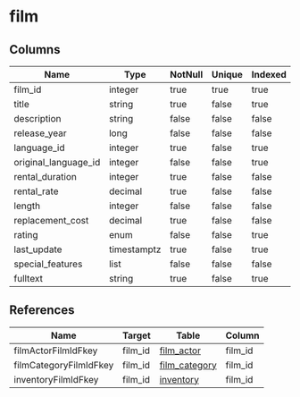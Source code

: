 <!-- Generated File -->
# film

## Columns

| Name                         | Type               | NotNull| Unique | Indexed  | Default
|------------------------------|--------------------|--------|--------|----------|--------------------
| film_id                      | integer            | true   | true   | true     | nextval('film_film_id_seq'::regclass)
| title                        | string             | true   | false  | true     |
| description                  | string             | false  | false  | false    |
| release_year                 | long               | false  | false  | false    |
| language_id                  | integer            | true   | false  | true     |
| original_language_id         | integer            | false  | false  | true     |
| rental_duration              | integer            | true   | false  | false    | 3
| rental_rate                  | decimal            | true   | false  | false    | 4.99
| length                       | integer            | false  | false  | false    |
| replacement_cost             | decimal            | true   | false  | false    | 19.99
| rating                       | enum               | false  | false  | true     | 'G'::mpaa_rating
| last_update                  | timestamptz        | true   | false  | true     | now()
| special_features             | list               | false  | false  | false    |
| fulltext                     | string             | true   | false  | true     |

## References

| Name                         | Target             | Table                                  | Column
|------------------------------|--------------------|----------------------------------------|--------------------
| filmActorFilmIdFkey          | film_id            | [film_actor](DatabaseTableFilmActorRow)| film_id
| filmCategoryFilmIdFkey       | film_id            | [film_category](DatabaseTableFilmCategoryRow)| film_id
| inventoryFilmIdFkey          | film_id            | [inventory](DatabaseTableInventoryRow) | film_id
